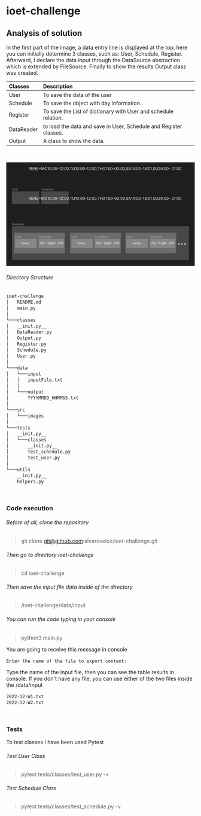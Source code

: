 # ioet-challenge

## Analysis of solution
In the first part of the image, a data entry line is displayed at the top, here you can initially determine 3 classes, such as: User, Schedule, Register. Afterward, I declare the data input through the DataSource abstraction which is extended by FileSource. Finally to show the results Output class was created.


| Classes      | Description |
| :---        |    :----   |
| User        | To save the data of the user       |
| Schedule    | To save the object with day information.|
| Register    | To save the List of dictionary with User and schedule relation.|
| DataReader    | to load the data and save in User, Schedule and Register classes.|
| Output    | A class to show the data.|


&nbsp;



![Architecture](./src//images//model.png)

######  Directory Structure 

```
ioet-challenge
│   README.md
│   main.py    
│
└───classes
│   __init.py__
│   DataReader.py
│   Output.py
│   Register.py
│   Schedule.py
│   User.py
│
└───data
│   └───input
│   │   inputFile.txt
│   │
│   └───output
│       YYYYMMDD_HHMMSS.txt
│
└───src
│   └───images
│
└───tests
│   __init.py__
│   └───classes
│       __init.py__
│       test_schedule.py
│       test_user.py
│
└───utils
    __init.py__
    helpers.py
```

            
&nbsp;
### Code execution


###### Before of all, clone the repository
> git clone git@github.com:alvaroveloz/ioet-challenge.git
###### Then go to directory ioet-challenge
> cd ioet-challenge

###### Then save the input file data inside of the directory 
> /ioet-challenge/data/input

###### You can run the code typing in your console 
> python3 main.py

You are going to receive this message in console
```
Enter the name of the file to export content: 
```
Type the name of the input file, then you can see the table results in console. If you don't have any file, you can use either of the two files inside the /data/input 

```
2022-12-W1.txt
2022-12-W2.txt
```

&nbsp;
### Tests
To test classes I have been used Pytest
###### Test User Class
> pytest tests/classes/test_user.py -v
###### Test Schedule Class
> pytest tests/classes/test_schedule.py -v

